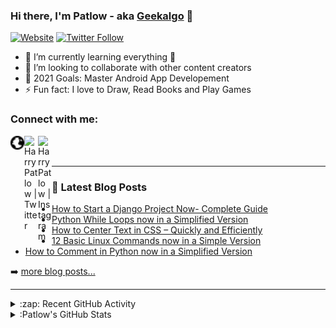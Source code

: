 ### Hi there, I'm Patlow - aka [Geekalgo][website] 👋

[![Website](https://img.shields.io/website?label=geekalgo.com&style=for-the-badge&url=https%3A%2F%2Fhttps://geekalgo.com/)](https://geekalgo.com)
[![Twitter Follow](https://img.shields.io/twitter/follow/patlowpat?color=1DA1F2&logo=twitter&style=for-the-badge)](https://twitter.com/patlowpat)


- 🌱 I’m currently learning everything 🤣
- 👯 I’m looking to collaborate with other content creators
- 🥅 2021 Goals: Master Android App Developement
- ⚡ Fun fact: I love to Draw, Read Books and Play Games

### Connect with me:

[<img align="left" alt="geekalgo.com" width="22px" src="https://raw.githubusercontent.com/iconic/open-iconic/master/svg/globe.svg" />][website]
[<img align="left" alt="Harry Patlow | Twitter" width="22px" src="https://cdn.jsdelivr.net/npm/simple-icons@v3/icons/twitter.svg" />][twitter]
[<img align="left" alt="Harry Patlow | Instagram" width="22px" src="https://cdn.jsdelivr.net/npm/simple-icons@v3/icons/instagram.svg" />][instagram]


<br />
<br />

---

### 📕 Latest Blog Posts

<!-- BLOG-POST-LIST:START -->
- [How to Start a Django Project Now- Complete Guide](https://geekalgo.com/python/django/how-to-start-a-django-project-now-complete-guide/)
- [Python While Loops now in a Simplified Version](https://geekalgo.com/python/python-while-loops/)
- [How to Center Text in CSS – Quickly and Efficiently](https://geekalgo.com/blogs/how-to-center-text-in-css-quickly-and-efficiently/)
- [12 Basic Linux Commands now in a Simple Version](https://geekalgo.com/linux/12-basic-linux-commands-now-in-a-simple-version/)
- [How to Comment in Python now in a Simplified Version](https://geekalgo.com/blogs/comment-in-python/)
<!-- BLOG-POST-LIST:END -->

➡️ [more blog posts...](https://geekalgo.com)

---

<details>
  <summary>:zap: Recent GitHub Activity</summary>
  
<!--START_SECTION:activity-->

<!--END_SECTION:activity-->

</details>

<details>
  <summary>:Patlow's GitHub Stats</summary>

  ![visitors](https://visitor-badge.glitch.me/badge?page_id=HarryPatlow.id)

  <img height="180em" alt="Patlow's GitHub Stats" src="https://github-readme-stats.vercel.app/api?username=HarryPatlow&show_icons=true&hide_border=true&&count_private=true&include_all_commits=true" />

  <img height="180em" alt="Patlow's GitHub Stats" src="https://github-readme-stats.vercel.app/api/top-langs/?username=HarryPatlow" />

  <!--START_SECTION:waka-->
```text
No Activity tracked this Week
```
<!--END_SECTION:waka-->

</details>

[website]: https://geekalgo.com
[twitter]: https://twitter.com/patlowpat
[instagram]: https://www.instagram.com/geekalgo/
